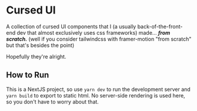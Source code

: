 # Cursed UI

A collection of cursed UI components that I (a usually back-of-the-front-end dev that almost exclusively uses css frameworks) made... _**from scratch.**_ (well if you consider tailwindcss with framer-motion "from scratch" but that's besides the point)

Hopefully they're alright.

## How to Run

This is a NextJS project, so use `yarn dev` to run the development server and `yarn build` to export to static html. No server-side rendering is used here, so you don't have to worry about that.
